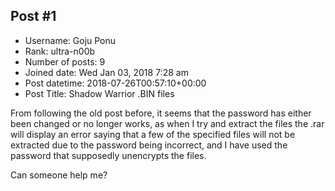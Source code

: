 ## Post #1
- Username: Goju Ponu
- Rank: ultra-n00b
- Number of posts: 9
- Joined date: Wed Jan 03, 2018 7:28 am
- Post datetime: 2018-07-26T00:57:10+00:00
- Post Title: Shadow Warrior .BIN files

From following the old post before, it seems that the password has either been changed or no longer works, as when I try and extract the files the .rar will display an error saying that a few of the specified files will not be extracted due to the password being incorrect, and I have used the password that supposedly unencrypts the files.

Can someone help me?
